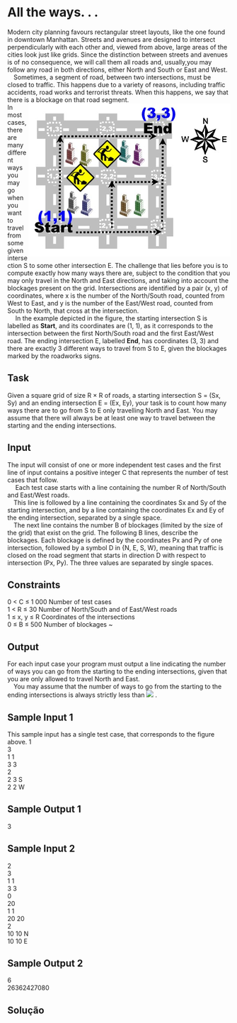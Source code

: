 # All the ways. . .   
Modern city planning favours rectangular street layouts, like the one found in downtown Manhattan. Streets and avenues are designed to intersect perpendicularly with each other and, viewed from above, large areas of the cities look just like grids. Since the distinction between streets and avenues is of no consequence, we will call them all roads and, usually,you may follow any road in both directions, either North and South or East and West.  
&emsp;Sometimes, a segment of road, between two intersections, must be closed to traffic. This happens due to a variety of reasons, including traffic accidents, road works and terrorist threats. When this happens, we say that there is a blockage on that road
segment.
<img src="streat.jpg" align="right"  alt="street example">  
In most cases, there are many different ways you may go when you want to travel from some given intersection S to some other intersection E. The challenge that lies before you is to compute exactly how many ways there are, subject to the condition that you may only travel in the North and East directions, and taking into account the blockages present on the grid. Intersections are identified by a pair (x, y) of coordinates, where x is the number of the North/South road, counted from West to East, and y is the number of the East/West road, counted from South to North, that cross at the intersection.  
&emsp; In the example depicted in the figure, the starting intersection S is labelled as **Start**, and its coordinates are (1, 1), as it corresponds to the intersection between the first North/South road and the first East/West road. The ending intersection E, labelled **End**, has coordinates (3, 3) and there are exactly 3 different ways to travel from S to E, given the blockages marked by the roadworks signs.  

## Task
Given a square grid of size R × R of roads, a starting intersection S = (Sx, Sy) and an ending intersection E = (Ex, Ey), your task is to count how many ways there are to go from S to E only travelling North and East. You may assume that there will always be at least one way to travel between the starting and the ending intersections.   
## Input   
The input will consist of one or more independent test cases and the first line of input contains a positive integer C that represents the number of test cases that follow.   
&emsp; Each test case starts with a line containing the number R of North/South and East/West roads.   
&emsp;This line is followed by a line containing the coordinates Sx and Sy of the starting intersection, and by a line containing the coordinates Ex and Ey of the ending intersection, separated by a single space.    
&emsp;The next line contains the number B of blockages (limited by the size of the grid) that exist on the grid. The following B lines, describe the blockages. Each blockage is defined by the coordinates Px and Py of one intersection, followed by a symbol D in {N, E, S, W}, meaning that traffic is closed on the road segment that starts in direction D with respect to intersection (Px, Py). The three values are separated by single spaces.  
## Constraints
0 < C ≤ 1 000 Number of test cases  
1 < R ≤ 30 Number of North/South and of East/West roads  
1 ≤ x, y ≤ R Coordinates of the intersections  
0 ≤ B ≤ 500 Number of blockages    ~

## Output
For each input case your program must output a line indicating the number of ways you can go from the starting to the ending intersections, given that you are only allowed to travel North and East.   
&emsp;You may assume that the number of ways to go from the starting to the ending intersections is always strictly less than <img src="https://render.githubusercontent.com/render/math?math=\large\2^63"> .  
## Sample Input 1  
This sample input has a single test case, that corresponds to the figure above.
1  
3  
1 1  
3 3  
2  
2 3 S  
2 2 W  
## Sample Output 1  
3  
## Sample Input 2  
2  
3  
1 1  
3 3  
0  
20  
1 1  
20 20  
2  
10 10 N  
10 10 E  
## Sample Output 2  
6  
26362427080  
## Solução  
``` java
   
 ```
